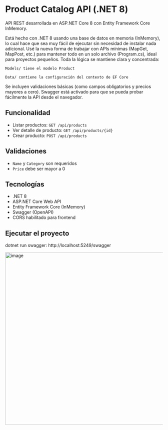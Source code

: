 # Product Catalog API (.NET 8)

API REST desarrollada en ASP.NET Core 8 con Entity Framework Core InMemory.

Está hecho con .NET 8 usando una base de datos en memoria (InMemory), lo cual hace que sea muy fácil de ejecutar sin necesidad de instalar nada adicional.
Usé la nueva forma de trabajar con APIs mínimas (MapGet, MapPost, etc.) para mantener todo en un solo archivo (Program.cs), ideal para proyectos pequeños.
Toda la lógica se mantiene clara y concentrada:

    Models/ tiene el modelo Product

    Data/ contiene la configuración del contexto de EF Core

Se incluyen validaciones básicas (como campos obligatorios y precios mayores a cero).
Swagger está activado para que se pueda probar fácilmente la API desde el navegador. 

## Funcionalidad

- Listar productos: `GET /api/products`
- Ver detalle de producto: `GET /api/products/{id}`
- Crear producto: `POST /api/products`

## Validaciones

- `Name` y `Category` son requeridos
- `Price` debe ser mayor a 0

## Tecnologías

- .NET 8
- ASP.NET Core Web API
- Entity Framework Core (InMemory)
- Swagger (OpenAPI)
- CORS habilitado para frontend

## Ejecutar el proyecto
dotnet run
swagger: http://localhost:5249/swagger

<img width="1854" height="552" alt="image" src="https://github.com/user-attachments/assets/91d7b6d3-514f-4578-9d41-6ab8d8545530" />
